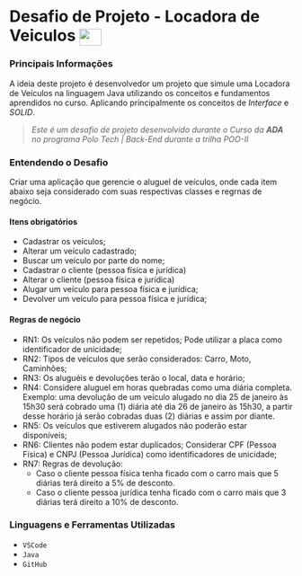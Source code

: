 # Desafio de Projeto - Locadora de Veiculos <img align="center" height="30" width="40" src="https://ada-site-frontend.s3.sa-east-1.amazonaws.com/home/header-logo.svg" />

### Principais Informações
A ideia deste projeto é desenvolvedor um projeto que simule uma Locadora de Veículos na linguagem Java utilizando os conceitos e fundamentos aprendidos no curso. Aplicando principalmente os conceitos de _Interface_ e _SOLID_.

> _Este é um desafio de projeto desenvolvido durante o Curso da **ADA** no programa Polo Tech | Back-End durante a trilha POO-II_

### Entendendo o Desafio

Criar uma aplicação que gerencie o aluguel de veículos, onde cada item abaixo seja considerado com suas respectivas classes e regrnas de negócio.

#### Itens obrigatórios
* Cadastrar os veículos;
* Alterar um veículo cadastrado;
* Buscar um veículo por parte do nome;
* Cadastrar o cliente (pessoa física e jurídica)
* Alterar o cliente (pessoa física e jurídica)
* Alugar um veículo para pessoa física e jurídica;
* Devolver um veículo para pessoa física e jurídica;

#### Regras de negócio
* RN1: Os veículos não podem ser repetidos; Pode utilizar a placa como identificador de unicidade;
* RN2: Tipos de veículos que serão considerados: Carro, Moto, Caminhões;
* RN3: Os aluguéis e devoluções terão o local, data e horário;
* RN4: Considere aluguel em horas quebradas como uma diária completa. Exemplo: uma devolução de um veículo alugado no dia 25 de janeiro às 15h30 será cobrado uma (1) diária até dia 26 de janeiro às 15h30, a partir desse horário já serão cobradas duas (2) diárias e assim por diante.
* RN5: Os veículos que estiverem alugados não poderão estar disponíveis;
* RN6: Clientes não podem estar duplicados; Considerar CPF (Pessoa Física) e CNPJ (Pessoa Jurídica) como identificadores de unicidade;
* RN7: Regras de devolução:
  * Caso o cliente pessoa física tenha ficado com o carro mais que 5 diárias terá direito a 5% de desconto.
  * Caso o cliente pessoa jurídica tenha ficado com o carro mais que 3 diárias terá direito a 10% de desconto.


### Linguagens e Ferramentas Utilizadas

- `VSCode`
- `Java`
- `GitHub`